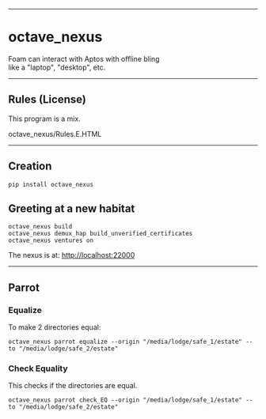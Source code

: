 


---

# octave_nexus
Foam can interact with Aptos with offline bling  
like a "laptop", "desktop", etc.

---

## Rules (License) 
This program is a mix.

octave_nexus/Rules.E.HTML

---

## Creation
```
pip install octave_nexus
```

## Greeting at a new habitat
```
octave_nexus build
octave_nexus demux_hap build_unverified_certificates
octave_nexus ventures on
```

The nexus is at:
[http://localhost:22000](http://localhost:22000)

******



## Parrot
### Equalize
To make 2 directories equal:
```
octave_nexus parrot equalize --origin "/media/lodge/safe_1/estate" --to "/media/lodge/safe_2/estate"
```

### Check Equality
This checks if the directories are equal.
```
octave_nexus parrot check_EQ --origin "/media/lodge/safe_1/estate" --to "/media/lodge/safe_2/estate"
```